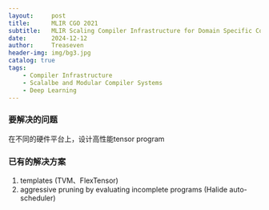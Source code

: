 ```yaml
---
layout:     post
title:      MLIR CGO 2021
subtitle:   MLIR Scaling Compiler Infrastructure for Domain Specific Computation
date:       2024-12-12
author:     Treaseven
header-img: img/bg3.jpg
catalog: true
tags:
    - Compiler Infrastructure
    - Scalalbe and Modular Compiler Systems
    - Deep Learning
---
```


### 要解决的问题
在不同的硬件平台上，设计高性能tensor program

### 已有的解决方案
1.  templates (TVM、FlexTensor)
2. aggressive pruning by evaluating incomplete programs (Halide auto-scheduler)